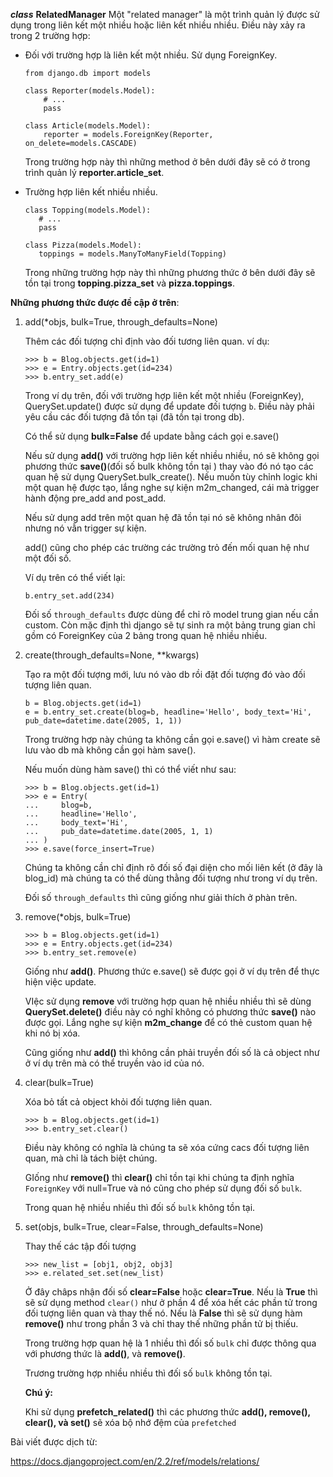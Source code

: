 ***class*** **RelatedManager**
Một "related manager" là một trình quản lý được sử dụng trong liên kết một nhiều hoặc liên kết nhiều nhiều. Điều này xảy ra trong 2 trường hợp:
* Đối với trường hợp là liên kết một nhiều. Sử dụng ForeignKey.
    ```
    from django.db import models

    class Reporter(models.Model):
        # ...
        pass

    class Article(models.Model):
        reporter = models.ForeignKey(Reporter, on_delete=models.CASCADE)
    ```
    Trong trường hợp này thì những method ở bên dưới đây sẽ có ở trong trình quản lý **reporter.article_set**.
* Trường hợp liên kết nhiều nhiều.

     ```
     class Topping(models.Model):
        # ...
        pass

    class Pizza(models.Model):
        toppings = models.ManyToManyField(Topping)
     ```
     Trong những trường hợp này thì những phương thức ở bên dưới đây sẽ tồn tại trong **topping.pizza_set** và  **pizza.toppings**.
     
**Những phương thức được đề cập ở trên**:
1. add(*objs, bulk=True, through_defaults=None)

    Thêm các đối tượng chỉ định vào đối tương liên quan.
    ví dụ: 
    ```
    >>> b = Blog.objects.get(id=1)
    >>> e = Entry.objects.get(id=234)
    >>> b.entry_set.add(e) 
   ```
   Trong ví dụ trên, đối với trường hợp liên kết một nhiều (ForeignKey), QuerySet.update() được sử dụng để update đối tượng `b`. Điều này phải yêu cầu các đối tượng đã tồn tại (đã tồn tại trong db).
   
   Có thể sử dụng **bulk=False** để update bằng cách gọi e.save()
   
   Nếu sử dụng **add()** với trường hợp liên kết nhiều nhiều, nó sẽ không gọi phương thức **save()**(đối số bulk không tồn tại ) thay vào đó nó tạo các quan hệ sử dụng QuerySet.bulk_create(). Nếu muốn tùy chỉnh logic khi một quan hệ được tạo, lắng nghe sự kiện m2m_changed, cái mà trigger hành động pre_add and post_add.
   
   Nếu sử dụng add trên một quan hệ đã tồn tại nó sẽ không nhân đôi nhưng nó vẫn trigger sự kiện.
   
   add() cũng cho phép các trường các trường trỏ đến mối quan hệ như một đối số.
   
   Ví dụ trên có thể viết lại:
   ```
   b.entry_set.add(234)
   ```
   
   Đối số `through_defaults` được dùng để chỉ rõ model trung gian nếu cần custom. Còn mặc định thì django sẽ tự sinh ra một bảng trung gian chỉ gồm có ForeignKey của 2 bảng trong quan hệ nhiều nhiều.
2. create(through_defaults=None, **kwargs)

    Tạo ra một đối tượng mới, lưu nó vào db rồi đặt đối tượng đó vào đối tượng liên quan.
    ```
    b = Blog.objects.get(id=1)
    e = b.entry_set.create(blog=b, headline='Hello', body_text='Hi', pub_date=datetime.date(2005, 1, 1))
    ```
    Trong trường hợp này chúng ta không cần gọi e.save() vì hàm create sẽ lưu vào db mà không cần gọi hàm save().
    
    Nếu muốn dùng hàm save() thì có thể viết như sau:
    ```
    >>> b = Blog.objects.get(id=1)
    >>> e = Entry(
    ...     blog=b,
    ...     headline='Hello',
    ...     body_text='Hi',
    ...     pub_date=datetime.date(2005, 1, 1)
    ... )
    >>> e.save(force_insert=True)
    ```
    
    Chúng ta không cần chỉ định rõ đối số đại diện cho mối liên kết (ở đây là blog_id) mà chúng ta có thể dùng thằng đối tượng như trong ví dụ trên.
    
    Đối số `through_defaults` thì cũng giống như giải thích ở phàn trên.
3. remove(*objs, bulk=True)

    ```
    >>> b = Blog.objects.get(id=1)
    >>> e = Entry.objects.get(id=234)
    >>> b.entry_set.remove(e)
    ```
    Giống như **add()**. Phương thức e.save() sẽ được gọi ở ví dụ trên để thực hiện việc update.
    
    VIệc sử dụng **remove** với trường hợp quan hệ nhiều nhiều thì sẽ dùng  **QuerySet.delete()** điều này có nghĩ không có phương thức **save()** nào được gọi. Lắng nghe sự kiện **m2m_change** để có thẻ custom quan hệ khi nó bị xóa.
    
    Cũng giống như **add()** thì không cần phải truyền đối số là cả object như ở ví dụ trên mà có thể truyền vào id của nó.
4. clear(bulk=True)

    Xóa bỏ tất cả object khỏi đối tượng liên quan.
    ```
    >>> b = Blog.objects.get(id=1)
    >>> b.entry_set.clear()
    ```
    Điều này không có nghĩa là chúng ta sẽ xóa cứng cacs đối tượng liên quan, mà chỉ là tách biệt chúng.
    
    GIống như **remove()** thì **clear()** chỉ tồn tại khi chúng ta định nghĩa `ForeignKey` với null=True và nó cũng cho phép sử dụng đối số `bulk`.
    
    Trong quan hệ nhiều nhiều thì đối số `bulk` không tồn tại.
5. set(objs, bulk=True, clear=False, through_defaults=None)

    Thay thế các tập đối tượng
    ```
    >>> new_list = [obj1, obj2, obj3]
    >>> e.related_set.set(new_list)
    ```
    Ở đây châps nhận đối số **clear=False** hoặc **clear=True**. Nếu là  **True** thì sẽ sử dụng method `clear()` như ở phần 4 để xóa hết các phần tử trong đối tượng liên quan và thay thế nó. Nếu là **False** thì sẽ sử dụng hàm **remove()** như trong phần 3 và chỉ thay thế những phần tử bị thiếu.
    
    Trong trường hợp quan hệ là 1 nhiều thì đối số `bulk` chỉ được thông qua với phương thức là **add()**, và **remove()**.
    
    Trương trường hợp nhiều nhiều thì đối số `bulk` không tồn tại.
    
    **Chú ý:**

   Khi sử dụng **prefetch_related()** thì các phương thức **add(), remove(), clear(), và set()** sẽ xóa bộ nhớ đệm của `prefetched`
   
   
   
Bài viết được dịch từ:

https://docs.djangoproject.com/en/2.2/ref/models/relations/
